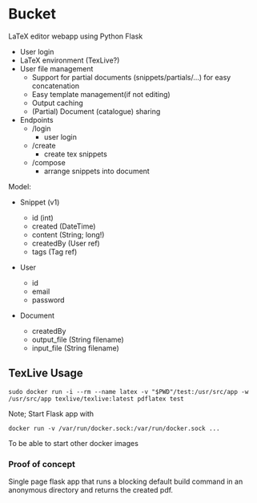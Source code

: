 # Bucket

LaTeX editor webapp using Python Flask

 - User login
 - LaTeX environment (TexLive?)
 - User file management
   - Support for partial documents (snippets/partials/...) for easy concatenation
   - Easy template management(if not editing)
   - Output caching
   - (Partial) Document (catalogue) sharing
 - Endpoints
   - /login
     - user login
   - /create
     - create tex snippets
   - /compose
     - arrange snippets into document

Model:
  - Snippet (v1)
    - id (int)
    - created (DateTime)
    - content (String; long!)
    - createdBy (User ref)
    - tags (Tag ref)

  - User
    - id
    - email
    - password

  - Document
    - createdBy
    - output_file (String filename)
    - input_file (String filename)
    

## TexLive Usage
```
sudo docker run -i --rm --name latex -v "$PWD"/test:/usr/src/app -w /usr/src/app texlive/texlive:latest pdflatex test
```

Note; Start Flask app with

```
docker run -v /var/run/docker.sock:/var/run/docker.sock ...
```
To be able to start other docker images

### Proof of concept
Single page flask app that runs a blocking default build command in an anonymous directory and returns the created pdf. 